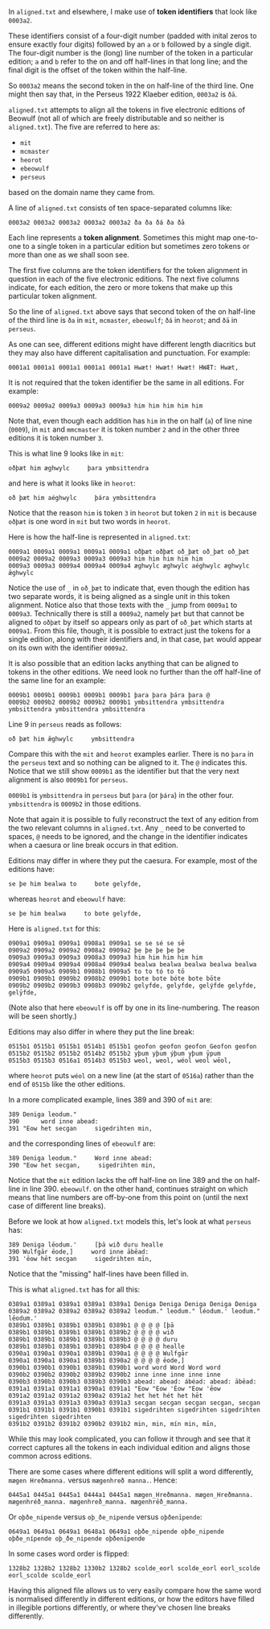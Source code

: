 
In `aligned.txt` and elsewhere, I make use of **token identifiers** that look like `0003a2`.

These identifiers consist of a four-digit number (padded with inital zeros to ensure exactly four digits) followed by an `a` or `b` followed by a single digit. The four-digit number is the (long) line number of the token in a particular edition; `a` and `b` refer to the on and off half-lines in that long line; and the final digit is the offset of the token within the half-line.

So `0003a2` means the second token in the on half-line of the third line. One might then say that, in the Perseus 1922 Klaeber edition, `0003a2` is `ðā`.

`aligned.txt` attempts to align all the tokens in five electronic editions of Beowulf (not all of which are freely distributable and so neither is `aligned.txt`). The five are referred to here as:

- `mit`
- `mcmaster`
- `heorot`
- `ebeowulf`
- `perseus`

based on the domain name they came from.

A line of `aligned.txt` consists of ten space-separated columns like:

```
0003a2 0003a2 0003a2 0003a2 0003a2 ða ða ðá ða ðā
```

Each line represents a **token alignment**. Sometimes this might map one-to-one to a single token in a particular edition but sometimes zero tokens or more than one as we shall soon see.

The first five columns are the token identifiers for the token alignment in question in each of the five electronic editions. The next five columns indicate, for each edition, the zero or more tokens that make up this particular token alignment.

So the line of `aligned.txt` above says that second token of the on half-line of the third line is `ða` in `mit`, `mcmaster`, `ebeowulf`; `ðá` in `heorot`; and `ðā` in `perseus`.

As one can see, different editions might have different length diacritics but they may also have different capitalisation and punctuation. For example:

```
0001a1 0001a1 0001a1 0001a1 0001a1 Hwæt! Hwæt! Hwæt! HWÆT: Hwæt,
```

It is not required that the token identifier be the same in all editions. For example:

```
0009a2 0009a2 0009a3 0009a3 0009a3 him him him him him
```

Note that, even though each addition has `him` in the on half (`a`) of line nine (`0009`), in `mit` and `mmcmaster` it is token number `2` and in the other three editions it is token number `3`.

This is what line 9 looks like in `mit`:

```
oðþæt him æghwylc     þara ymbsittendra
```

and here is what it looks like in `heorot`:

```
oð þæt him aéghwylc     þára ymbsittendra
```

Notice that the reason `him` is token `3` in `heorot` but token `2` in `mit` is because `oðþæt` is one word in `mit` but two words in `heorot`.

Here is how the half-line is represented in `aligned.txt`:

```
0009a1 0009a1 0009a1 0009a1 0009a1 oðþæt oðþæt oð_þæt oð_þæt oð_þæt
0009a2 0009a2 0009a3 0009a3 0009a3 him him him him him
0009a3 0009a3 0009a4 0009a4 0009a4 æghwylc æghwylc aéghwylc æghwylc ǣghwylc
```

Notice the use of `_` in `oð_þæt` to indicate that, even though the edition has two separate words, it is being aligned as a single unit in this token alignment. Notice also that those texts with the `_` jump from `0009a1` to `0009a3`. Technically there is still a `0009a2`, namely `þæt` but that cannot be aligned to `oðþæt` by itself so appears only as part of `oð_þæt` which starts at `0009a1`. From this file, though, it is possible to extract just the tokens for a single edition, along with their identifiers and, in that case, `þæt` would appear on its own with the identifier `0009a2`.

It is also possible that an edition lacks anything that can be aligned to tokens in the other editions. We need look no further than the off half-line of the same line for an example:

```
0009b1 0009b1 0009b1 0009b1 0009b1 þara þara þára þara @
0009b2 0009b2 0009b2 0009b2 0009b1 ymbsittendra ymbsittendra ymbsittendra ymbsittendra ymbsittendra
```

Line 9 in `perseus` reads as follows:

```
oð þæt him ǣghwylc     ymbsittendra
```

Compare this with the `mit` and `heorot` examples earlier. There is no `þara` in the `perseus` text and so nothing can be aligned to it. The `@` indicates this. Notice that we still show `0009b1` as the identifier but that the very next alignment is also `0009b1` for `perseus`.

`0009b1` is `ymbsittendra` in `perseus` but `þara` (or `þára`) in the other four. `ymbsittendra` is `0009b2` in those editions.

Note that again it is possible to fully reconstruct the text of any edition from the two relevant columns in `aligned.txt`. Any `_` need to be converted to spaces, `@` needs to be ignored, and the change in the identifier indicates when a caesura or line break occurs in that edition.

Editions may differ in where they put the caesura. For example, most of the editions have:

```
se þe him bealwa to     bote gelyfde,
```

whereas `heorot` and `ebeowulf` have:

```
se þe him bealwa     to bote gelyfde,
```

Here is `aligned.txt` for this:

```
0909a1 0909a1 0909a1 0908a1 0909a1 se se sé se sē
0909a2 0909a2 0909a2 0908a2 0909a2 þe þe þe þe þe
0909a3 0909a3 0909a3 0908a3 0909a3 him him him him him
0909a4 0909a4 0909a4 0908a4 0909a4 bealwa bealwa bealwa bealwa bealwa
0909a5 0909a5 0909b1 0908b1 0909a5 to to tó to tō
0909b1 0909b1 0909b2 0908b2 0909b1 bote bote bóte bote bōte
0909b2 0909b2 0909b3 0908b3 0909b2 gelyfde, gelyfde, gelýfde gelyfde, gelȳfde,
```

(Note also that here `ebeowulf` is off by one in its line-numbering. The reason will be seen shortly.)

Editions may also differ in where they put the line break:

```
0515b1 0515b1 0515b1 0514b1 0515b1 geofon geofon geofon Geofon geofon
0515b2 0515b2 0515b2 0514b2 0515b2 yþum yþum ýþum yþum ȳpum
0515b3 0515b3 0516a1 0514b3 0515b3 weol, weol, wéol weol wēol,
```

where `heorot` puts `wéol` on a new line (at the start of `0516a`) rather than the end of `0515b` like the other editions.

In a more complicated example, lines 389 and 390 of `mit` are:

```
389 Deniga leodum."
390      word inne abead:
391 "Eow het secgan     sigedrihten min,
```

and the corresponding lines of `ebeowulf` are:

```
389 Deniga leodum."     Word inne abead:
390 "Eow het secgan,     sigedrihten min,
```

Notice that the `mit` edition lacks the off half-line on line 389 and the on half-line in line 390. `ebeowulf`. on the other hand, continues straight on which means that line numbers are off-by-one from this point on (until the next case of different line breaks).

Before we look at how `aligned.txt` models this, let's look at what `perseus` has:

```
389 Deniga lēodum.'     [þā wið duru healle
390 Wulfgār ēode,]     word inne ābēad:
391 'ēow hēt secgan     sigedrihten mīn,
```

Notice that the "missing" half-lines have been filled in.

This is what `aligned.txt` has for all this:

```
0389a1 0389a1 0389a1 0389a1 0389a1 Deniga Deniga Deniga Deniga Deniga
0389a2 0389a2 0389a2 0389a2 0389a2 leodum." leodum." léodum.' leodum." lēodum.'
0389b1 0389b1 0389b1 0389b1 0389b1 @ @ @ @ [þā
0389b1 0389b1 0389b1 0389b1 0389b2 @ @ @ @ wið
0389b1 0389b1 0389b1 0389b1 0389b3 @ @ @ @ duru
0389b1 0389b1 0389b1 0389b1 0389b4 @ @ @ @ healle
0390a1 0390a1 0390a1 0389b1 0390a1 @ @ @ @ Wulfgār
0390a1 0390a1 0390a1 0389b1 0390a2 @ @ @ @ ēode,]
0390b1 0390b1 0390b1 0389b1 0390b1 word word Word Word word
0390b2 0390b2 0390b2 0389b2 0390b2 inne inne inne inne inne
0390b3 0390b3 0390b3 0389b3 0390b3 abead: abead: ábéad: abead: ābēad:
0391a1 0391a1 0391a1 0390a1 0391a1 "Eow "Eow 'Éow "Eow 'ēow
0391a2 0391a2 0391a2 0390a2 0391a2 het het hét het hēt
0391a3 0391a3 0391a3 0390a3 0391a3 secgan secgan secgan secgan, secgan
0391b1 0391b1 0391b1 0390b1 0391b1 sigedrihten sigedrihten sigedrihten sigedrihten sigedrihten
0391b2 0391b2 0391b2 0390b2 0391b2 min, min, mín min, mīn,
```

While this may look complicated, you can follow it through and see that it correct captures all the tokens in each individual edition and aligns those common across editions.

There are some cases where different editions will split a word differently, `mægen Hreðmanna.` versus `mægenhreð manna.`. Hence:

```
0445a1 0445a1 0445a1 0444a1 0445a1 mægen_Hreðmanna. mægen_Hreðmanna. mægenhréð_manna. mægenhreð_manna. mægenhrēð_manna.
```

Or `oþðe_nipende` versus `oþ_ðe_nipende` versus `oþðenīpende`:

```
0649a1 0649a1 0649a1 0648a1 0649a1 oþðe_nipende oþðe_nipende oþðe_nípende oþ_ðe_nipende oþðenīpende
```

In some cases word order is flipped:

```
1328b2 1328b2 1328b2 1330b2 1328b2 scolde_eorl scolde_eorl eorl_scolde eorl_scolde scolde_eorl
```

Having this aligned file allows us to very easily compare how the same word is normalised differently in different editions, or how the editors have filled in illegible portions differently, or where they've chosen line breaks differently.
